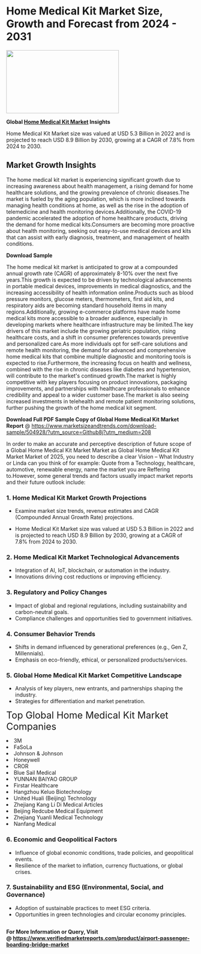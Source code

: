 <H1>Home Medical Kit Market Size, Growth and Forecast from 2024 - 2031</H1><img class="aligncenter size-medium wp-image-584254" src="https://thirdeyenews.in/wp-content/uploads/2024/09/Global-Market-Research-300x168.jpeg" alt="" width="300" height="168" /><p><strong>Global&nbsp;<a href="https://www.marketsizeandtrends.com/download-sample/504928/?utm_source=Github8j?utm_medium=208">Home Medical Kit Market</a> Insights</strong></p><p>Home Medical Kit Market size was valued at USD 5.3 Billion in 2022 and is projected to reach USD 8.9 Billion by 2030, growing at a CAGR of 7.8% from 2024 to 2030.</p><p><h2>Market Growth Insights</h2> <p>The home medical kit market is experiencing significant growth due to increasing awareness about health management, a rising demand for home healthcare solutions, and the growing prevalence of chronic diseases.The market is fueled by the aging population, which is more inclined towards managing health conditions at home, as well as the rise in the adoption of telemedicine and health monitoring devices.Additionally, the COVID-19 pandemic accelerated the adoption of home healthcare products, driving the demand for home medical kits.Consumers are becoming more proactive about health monitoring, seeking out easy-to-use medical devices and kits that can assist with early diagnosis, treatment, and management of health conditions.</p> <p><strong>Download Sample</strong></p> <p>The home medical kit market is anticipated to grow at a compounded annual growth rate (CAGR) of approximately 8-10% over the next five years.This growth is expected to be driven by technological advancements in portable medical devices, improvements in medical diagnostics, and the increasing accessibility of health information online.Products such as blood pressure monitors, glucose meters, thermometers, first aid kits, and respiratory aids are becoming standard household items in many regions.Additionally, growing e-commerce platforms have made home medical kits more accessible to a broader audience, especially in developing markets where healthcare infrastructure may be limited.The key drivers of this market include the growing geriatric population, rising healthcare costs, and a shift in consumer preferences towards preventive and personalized care.As more individuals opt for self-care solutions and remote health monitoring, the demand for advanced and comprehensive home medical kits that combine multiple diagnostic and monitoring tools is expected to rise.Furthermore, the increasing focus on health and wellness, combined with the rise in chronic diseases like diabetes and hypertension, will contribute to the market's continued growth.The market is highly competitive with key players focusing on product innovations, packaging improvements, and partnerships with healthcare professionals to enhance credibility and appeal to a wider customer base.The market is also seeing increased investments in telehealth and remote patient monitoring solutions, further pushing the growth of the home medical kit segment.<p><span class=""><strong>Download Full PDF Sample Copy of Global Home Medical Kit Market Report</strong> @ <a href="https://www.marketsizeandtrends.com/download-sample/504928/?utm_source=Github8j?utm_medium=208" target="_blank">https://www.marketsizeandtrends.com/download-sample/504928/?utm_source=Github8j?utm_medium=208</a></span></p><p>In order to make an accurate and perceptive description of future scope of a Global&nbsp;Home Medical Kit Market Market as Global&nbsp;Home Medical Kit Market Market of 2025, you need to describe a clear Vision &ndash; What Industry or Linda can you think of for example: Quote from a Technology, healthcare, automotive, renewable energy, name the market you are Reffering to.However, some general trends and factors usually impact market reports and their future outlook include:</p><h3>1.&nbsp;<strong>Home Medical Kit Market Growth Projections</strong></h3><ul><li>Examine market size trends, revenue estimates and CAGR (Compounded Annual Growth Rate) projections.</li><li><p>Home Medical Kit Market size was valued at USD 5.3 Billion in 2022 and is projected to reach USD 8.9 Billion by 2030, growing at a CAGR of 7.8% from 2024 to 2030.</p></li></ul><h3>2.&nbsp;<strong>Home Medical Kit Market Technological Advancements</strong></h3><ul><li>Integration of AI, IoT, blockchain, or automation in the industry.</li><li>Innovations driving cost reductions or improving efficiency.</li></ul><h3>3.&nbsp;<strong>Regulatory and Policy Changes</strong></h3><ul><li>Impact of global and regional regulations, including sustainability and carbon-neutral goals.</li><li>Compliance challenges and opportunities tied to government initiatives.</li></ul><h3>4.&nbsp;<strong>Consumer Behavior Trends</strong></h3><ul><li>Shifts in demand influenced by generational preferences (e.g., Gen Z, Millennials).</li><li>Emphasis on eco-friendly, ethical, or personalized products/services.</li></ul><h3>5.&nbsp;<strong>Global Home Medical Kit Market Competitive Landscape</strong></h3><ul><li>Analysis of key players, new entrants, and partnerships shaping the industry.</li><li>Strategies for differentiation and market penetration.</li></ul><p data-pm-slice="1 1 []"><span style="color: inherit; font-family: inherit; font-size: 25px;">Top Global Home Medical Kit Market Companies</span></p><div class="" data-test-id=""><p><li>3M</li><li> FaSoLa</li><li> Johnson & Johnson</li><li> Honeywell</li><li> CROR</li><li> Blue Sail Medical</li><li> YUNNAN BAIYAO GROUP</li><li> Firstar Healthcare</li><li> Hangzhou Keluo Biotechnology</li><li> United Huali (Beijing) Technology</li><li> Zhejiang Kang Li Di Medical Articles</li><li> Beijing Redcube Medical Equipment</li><li> Zhejiang Yuanli Medical Technology</li><li> Nanfang Medical</li></p></div><h3>6.&nbsp;<strong>Economic and Geopolitical Factors</strong></h3><ul><li>Influence of global economic conditions, trade policies, and geopolitical events.</li><li>Resilience of the market to inflation, currency fluctuations, or global crises.</li></ul><h3>7.&nbsp;<strong>Sustainability and ESG (Environmental, Social, and Governance)</strong></h3><ul><li>Adoption of sustainable practices to meet ESG criteria.</li><li>Opportunities in green technologies and circular economy principles.</li></ul><h2><strong style="font-size: 14px;">For More Information or Query, Visit @&nbsp;</strong><a style="background-color: #ffffff; font-size: 14px;" href="https://www.marketsizeandtrends.com/report/home-medical-kit-market/" target="_blank">https://www.verifiedmarketreports.com/product/airport-passenger-boarding-bridge-market</a></h2>